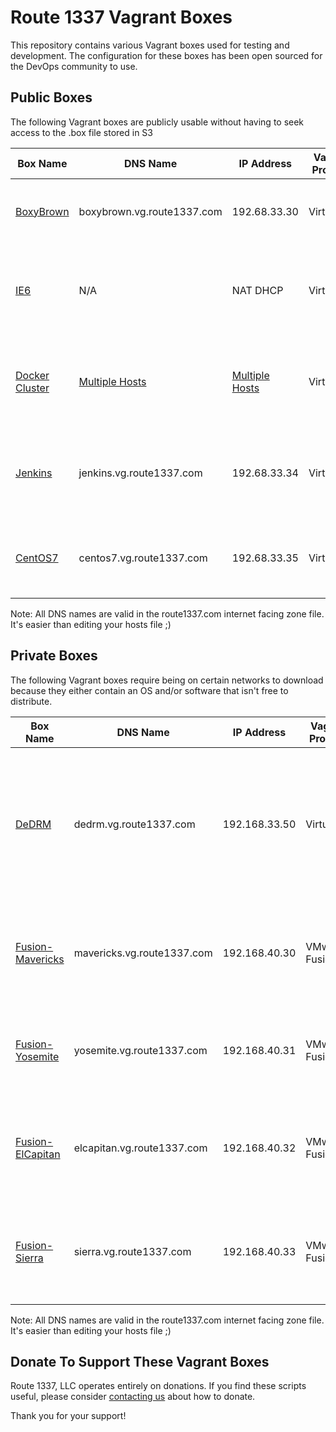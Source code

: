 Route 1337 Vagrant Boxes
==================================
This repository contains various Vagrant boxes used for testing and development. The configuration for these boxes has been open sourced for the DevOps community to use. 

Public Boxes
------------
The following Vagrant boxes are publicly usable without having to seek access to the .box file stored in S3

| Box Name                                                 | DNS Name                                             | IP Address                                           | Vagrant Provider   | Description                                                                               | Purpose                                                                   |
|--------------------------------------------------------- |------------------------------------------------------|------------------------------------------------------|--------------------|-------------------------------------------------------------------------------------------|---------------------------------------------------------------------------|
| [BoxyBrown](documentation/boxybrown.md)                  | boxybrown.vg.route1337.com                           | 192.68.33.30                                         | VirtualBox         | A general purpose Ubuntu 18.04 with some customizations                                   | General quick linux testing of various things                             |
| [IE6](documentation/ie6.md)                              | N/A                                                  | NAT DHCP                                             | VirtualBox         | Windows XP with GUI that has Internet Explorer 6 installed                                | Accessing admin UIs that require the legacy browser Internet Explorer 6   |
| [Docker Cluster](documentation/dockercluster.md)         | [Multiple Hosts](documentation/dockercluster.md)     | [Multiple Hosts](documentation/dockercluster.md)     | VirtualBox         | 3 boxes that run Ubuntu 18.04. One Docker Registry, and 2 hosts                           | Development and testing of Docker containers and/or Docker services       |
| [Jenkins](documentation/jenkins.md)                      | jenkins.vg.route1337.com                             | 192.68.33.34                                         | VirtualBox         | The latest Jenkins LTS running on Ubuntu 18.04 with nginx proxying it to port 80          | Testing Jenkins plugins and integrations                                  |
| [CentOS7](documentation/centos7.md)                      | centos7.vg.route1337.com                             | 192.68.33.35                                         | VirtualBox         | A general purpose CentOS7 with some customizations                                        | General quick linux testing of various things in CentOS 7                 |

Note: All DNS names are valid in the route1337.com internet facing zone file. It's easier than editing your hosts file ;)

Private Boxes
------------
The following Vagrant boxes require being on certain networks to download because they either contain an OS and/or software that isn't free to distribute.

| Box Name                                                 | DNS Name                             | IP Address    | Vagrant Provider   | Description                                                                                           | Purpose                                                                                             |
|----------------------------------------------------------|--------------------------------------|---------------|--------------------|-------------------------------------------------------------------------------------------------------|-----------------------------------------------------------------------------------------------------|
| [DeDRM](documentation/dedrm.md)                          | dedrm.vg.route1337.com               | 192.168.33.50 | VirtualBox         | A Windows 8.1 box with GUI that contains tools for stripping DRM from iTunes videos and Kindle eBooks | Removing DRM from content so it can be viewed on more than one brand of products                    |
| [Fusion-Mavericks](documentation/fusion-mavericks.md)    | mavericks.vg.route1337.com           | 192.168.40.30 | VMware Fusion      | A basic OS X Mavericks 10.9.5 installation with Ansible preinstalled                                  | Testing Chef/Ansible code against OS X Mavericks                                                    |
| [Fusion-Yosemite](documentation/fusion-yosemite.md)      | yosemite.vg.route1337.com            | 192.168.40.31 | VMware Fusion      | A basic OS X Yosemite 10.10.5 installation with Ansible preinstalled                                  | Testing Chef/Ansible code against OS X Yosemite                                                     |
| [Fusion-ElCapitan](documentation/fusion-elcapitan.md)    | elcapitan.vg.route1337.com           | 192.168.40.32 | VMware Fusion      | A basic OS X El Capitan 10.11.6 installation with Ansible preinstalled                                | Testing Chef/Ansible code against OS X El Capitan                                                   |
| [Fusion-Sierra](documentation/fusion-sierra.md)          | sierra.vg.route1337.com              | 192.168.40.33 | VMware Fusion      | A basic macOS Sierra 10.12.0 installation with Ansible preinstalled                                   | Testing Chef/Ansible code against macOS Sierra                                                      |

Note: All DNS names are valid in the route1337.com internet facing zone file. It's easier than editing your hosts file ;)

Donate To Support These Vagrant Boxes
------------
Route 1337, LLC operates entirely on donations. If you find these scripts useful, please consider [contacting us](https://www.route1337.com/contact-us/) about how to donate.

Thank you for your support!